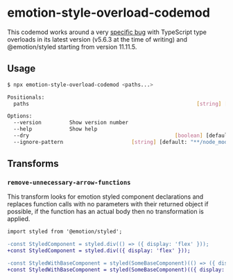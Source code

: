 # emotion-style-overload-codemod

This codemod works around a very [specific bug](https://github.com/emotion-js/emotion/issues/3174) with TypeScript type overloads in its latest version (v5.6.3 at the time of writing) and @emotion/styled starting from version 11.11.5.

## Usage

```bash
$ npx emotion-style-overload-codemod <paths...>

Positionals:
  paths                                                      [string] [required]

Options:
  --version         Show version number                                [boolean]
  --help            Show help                                          [boolean]
  --dry                                               [boolean] [default: false]
  --ignore-pattern                      [string] [default: "**/node_modules/**"]
```

## Transforms

### `remove-unnecessary-arrow-functions`

This transform looks for emotion styled component declarations and replaces function calls with no parameters with their returned object if possible, if the function has an actual body then no transformation is applied.

```diff
import styled from '@emotion/styled';

-const StyledComponent = styled.div(() => ({ display: 'flex' })); 
+const StyledComponent = styled.div(({ display: 'flex' })); 

-const StyledWithBaseComponent = styled(SomeBaseComponent)(() => ({ display: 'flex' })); 
+const StyledWithBaseComponent = styled(SomeBaseComponent)(({ display: 'flex' })); 

```

